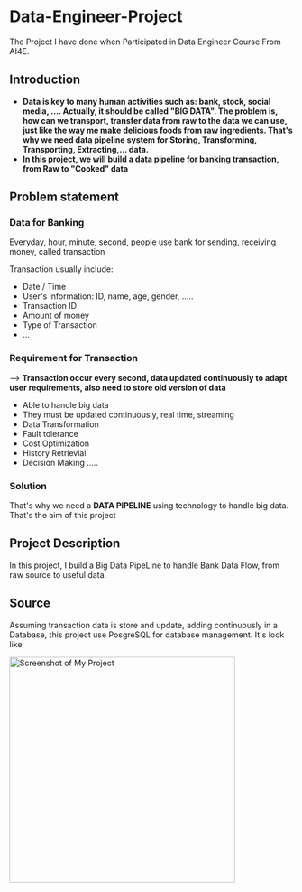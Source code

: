 # Data-Engineer-Project
The Project I have done when Participated in Data Engineer Course From AI4E. 

## Introduction
* **Data is key to many human activities such as: bank, stock, social media, .... Actually, it should be called "BIG DATA". The problem is, how can we transport, transfer data from raw to the data we can use, just like the way me make delicious foods from raw ingredients. That's why we need data pipeline system for Storing, Transforming, Transporting, Extracting,... data.**
* **In this project, we will build a data pipeline for banking transaction, from Raw to "Cooked" data**

## Problem statement
### Data for Banking
Everyday, hour, minute, second, people use bank for sending, receiving money, called transaction

Transaction usually include:
* Date / Time
* User's information: ID, name, age, gender, .....
* Transaction ID
* Amount of money
* Type of Transaction
* ...
### Requirement for Transaction
--> **Transaction occur every second, data updated continuously to adapt user requirements, also need to store old version of data**
* Able to handle big data
* They must be updated continuously, real time, streaming
* Data Transformation
* Fault tolerance
* Cost Optimization
* History Retrievial
* Decision Making
.....
### Solution
That's why we need a **DATA PIPELINE** using technology to handle big data. That's the aim of this project
## Project Description
In this project, I build a Big Data PipeLine to handle Bank Data Flow, from raw source to useful data.
## Source
Assuming transaction data is store and update, adding continuously in a Database, this project use PosgreSQL for database management. It's look like

<img src="https://scontent.fhan3-2.fna.fbcdn.net/v/t39.30808-6/362289966_6165150346940955_2473050135674800960_n.jpg?_nc_cat=107&ccb=1-7&_nc_sid=5f2048&_nc_eui2=AeG4aMbTs4V1AQ3W7QzT4eVnODBNOP5h2TA4ME04_mHZMPK8ZkJKrsuMtJNFluKGdIxa6yY2bLOZEZaZKjr3f-Fk&_nc_ohc=vJTkF1yy60oAb7VlWrU&_nc_ht=scontent.fhan3-2.fna&oh=00_AfCfBzAgbZL01HqbQKhB94eQwz-_L3vbDl6bdwpbpsgCnQ&oe=662D61FD" width="400" alt="Screenshot of My Project">

